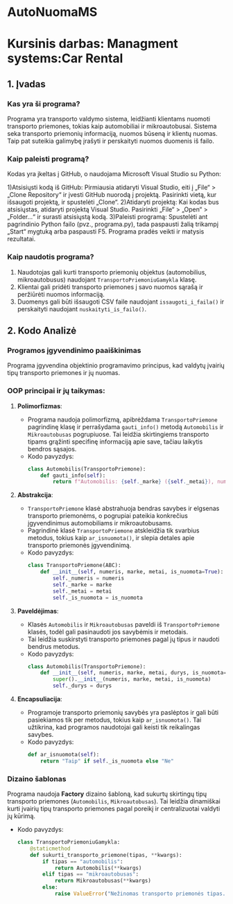 # AutoNuomaMS
# Kursinis darbas: Managment systems:Car Rental

## 1. Įvadas

### Kas yra ši programa?
Programa yra transporto valdymo sistema, leidžianti klientams nuomoti transporto priemones, tokias kaip automobiliai ir mikroautobusai. Sistema seka transporto priemonių informaciją, nuomos būseną ir klientų nuomas. Taip pat suteikia galimybę įrašyti ir perskaityti nuomos duomenis iš failo.

### Kaip paleisti programą?
Kodas yra įkeltas į GitHub, o naudojama Microsoft Visual Studio su Python:

1)Atsisiųsti kodą iš GitHub: Pirmiausia atidaryti Visual Studio, eiti į „File“ > „Clone Repository“ ir įvesti GitHub nuorodą į projektą. Pasirinkti vietą, kur išsaugoti projektą, ir spustelėti „Clone“.
2)Atidaryti projektą: Kai kodas bus atsisiųstas, atidaryti projektą Visual Studio. Pasirinkti „File“ > „Open“ > „Folder...“ ir surasti atsisiųstą kodą.
3)Paleisti programą: Spustelėti ant pagrindinio Python failo (pvz., programa.py), tada paspausti žalią trikampį „Start“ mygtuką arba paspausti F5. Programa pradės veikti ir matysis rezultatai.

### Kaip naudotis programa?
1. Naudotojas gali kurti transporto priemonių objektus (automobilius, mikroautobusus) naudojant `TransportoPriemoniuGamykla` klasę.
2. Klientai gali pridėti transporto priemones į savo nuomos sąrašą ir peržiūrėti nuomos informaciją.
3. Duomenys gali būti išsaugoti CSV faile naudojant `issaugoti_i_faila()` ir perskaityti naudojant `nuskaityti_is_failo()`.

## 2. Kodo Analizė

### Programos įgyvendinimo paaiškinimas

Programa įgyvendina objektinio programavimo principus, kad valdytų įvairių tipų transporto priemones ir jų nuomas.

### OOP principai ir jų taikymas:

1. **Polimorfizmas**:
   - Programa naudoja polimorfizmą, apibrėždama `TransportoPriemone` pagrindinę klasę ir perrašydama `gauti_info()` metodą `Automobilis` ir `Mikroautobusas` pogrupiuose. Tai leidžia skirtingiems transporto tipams grąžinti specifinę informaciją apie save, tačiau laikytis bendros sąsajos.
   - Kodo pavyzdys:
     ```python
     class Automobilis(TransportoPriemone):
         def gauti_info(self):
             return f"Automobilis: {self._marke} ({self._metai}), numeris: {self._numeris}, durys: {self._durys}"
     ```

2. **Abstrakcija**:
   - `TransportoPriemone` klasė abstrahuoja bendras savybes ir elgsenas transporto priemonėms, o pogrupiai pateikia konkrečius įgyvendinimus automobiliams ir mikroautobusams.
   - Pagrindinė klasė `TransportoPriemone` atskleidžia tik svarbius metodus, tokius kaip `ar_isnuomota()`, ir slepia detales apie transporto priemonės įgyvendinimą.
   - Kodo pavyzdys:
     ```python
     class TransportoPriemone(ABC):
         def __init__(self, numeris, marke, metai, is_nuomota=True):
             self._numeris = numeris
             self._marke = marke
             self._metai = metai
             self._is_nuomota = is_nuomota
     ```

3. **Paveldėjimas**:
   - Klasės `Automobilis` ir `Mikroautobusas` paveldi iš `TransportoPriemone` klasės, todėl gali pasinaudoti jos savybėmis ir metodais.
   - Tai leidžia suskirstyti transporto priemones pagal jų tipus ir naudoti bendrus metodus.
   - Kodo pavyzdys:
     ```python
     class Automobilis(TransportoPriemone):
         def __init__(self, numeris, marke, metai, durys, is_nuomota=True):
             super().__init__(numeris, marke, metai, is_nuomota)
             self._durys = durys
     ```

4. **Encapsuliacija**:
   - Programoje transporto priemonių savybės yra paslėptos ir gali būti pasiekiamos tik per metodus, tokius kaip `ar_isnuomota()`. Tai užtikrina, kad programos naudotojai gali keisti tik reikalingas savybes.
   - Kodo pavyzdys:
     ```python
     def ar_isnuomota(self):
         return "Taip" if self._is_nuomota else "Ne"
     ```

### Dizaino šablonas

Programa naudoja **Factory** dizaino šabloną, kad sukurtų skirtingų tipų transporto priemones (`Automobilis`, `Mikroautobusas`). Tai leidžia dinamiškai kurti įvairių tipų transporto priemones pagal poreikį ir centralizuotai valdyti jų kūrimą.

- Kodo pavyzdys:
  ```python
  class TransportoPriemoniuGamykla:
      @staticmethod
      def sukurti_transporto_priemone(tipas, **kwargs):
          if tipas == "automobilis":
              return Automobilis(**kwargs)
          elif tipas == "mikroautobusas":
              return Mikroautobusas(**kwargs)
          else:
              raise ValueError("Nežinomas transporto priemonės tipas.")
